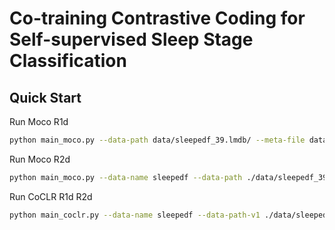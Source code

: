 # Co-training Contrastive Coding for Self-supervised Sleep Stage Classification

## Quick Start

Run Moco R1d

```bash
python main_moco.py --data-path data/sleepedf_39.lmdb/ --meta-file data/sleepedf_39_split/meta.pkl --network r1d --time-len 3000 --fold 0 --kfold 10 --optimizer sgd --device 0
```

Run Moco R2d

```bash
python main_moco.py --data-name sleepedf --data-path ./data/sleepedf_39_hht.lmdb/ --meta-file ./data/sleepedf_39_hht_split/meta.pkl --network r2d --num-extend 10 --time-len 30 --freq-len 100 --fold 0 --kfold 10 --optimizer sgd --devices 0
```

Run CoCLR R1d R2d

```bash
python main_coclr.py --data-name sleepedf --data-path-v1 ./data/sleepedf_39.lmdb/ --data-path-v2 ./data/sleepedf_39_hht.lmdb/ --meta-file-v1 ./data/sleepedf_39_split/meta.pkl --meta-file-v2 ./data/sleepedf_39_hht_split/meta.pkl --load-path-v1 ./cache/moco_r1d/moco_run_0_pretrained.pth.tar --load-path-v2 ./cache/moco_r2d/moco_run_0_pretrained.pth.tar --fold 0 --kfold 10 --optimizer sgd
```

